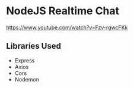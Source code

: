 # NodeJS Realtime Chat
 https://www.youtube.com/watch?v=Fzv-rgwcFKk

## Libraries Used
 - Express
 - Axios
 - Cors
 - Nodemon

